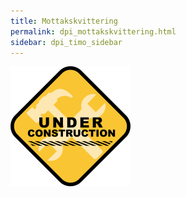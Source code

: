 ```yaml
---
title: Mottakskvittering
permalink: dpi_mottakskvittering.html
sidebar: dpi_timo_sidebar
---
```


![](/images/dpi/underarbeide.png)